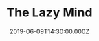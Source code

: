---
title: "The Lazy Mind"
image: "https://firebasestorage.googleapis.com/v0/b/flatland-api.appspot.com/o/sermons%2F789770455.webp?alt=media&token=30a62435-31d0-417d-8775-2f32020bf11c"
date: "2019-06-09T14:30:00.000Z"
video:
  type: "vimeo"
  id: "341217241"
speaker:
  name: "Chuck Davis"
  permalink: "chuck-davis"
series: "mind-control"
---